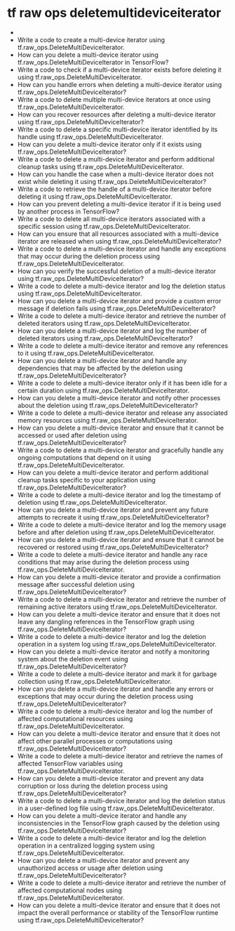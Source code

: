 # tf raw ops deletemultideviceiterator

- 
- Write a code to create a multi-device iterator using tf.raw_ops.DeleteMultiDeviceIterator.
- How can you delete a multi-device iterator using tf.raw_ops.DeleteMultiDeviceIterator in TensorFlow?
- Write a code to check if a multi-device iterator exists before deleting it using tf.raw_ops.DeleteMultiDeviceIterator.
- How can you handle errors when deleting a multi-device iterator using tf.raw_ops.DeleteMultiDeviceIterator?
- Write a code to delete multiple multi-device iterators at once using tf.raw_ops.DeleteMultiDeviceIterator.
- How can you recover resources after deleting a multi-device iterator using tf.raw_ops.DeleteMultiDeviceIterator?
- Write a code to delete a specific multi-device iterator identified by its handle using tf.raw_ops.DeleteMultiDeviceIterator.
- How can you delete a multi-device iterator only if it exists using tf.raw_ops.DeleteMultiDeviceIterator?
- Write a code to delete a multi-device iterator and perform additional cleanup tasks using tf.raw_ops.DeleteMultiDeviceIterator.
- How can you handle the case when a multi-device iterator does not exist while deleting it using tf.raw_ops.DeleteMultiDeviceIterator?
- Write a code to retrieve the handle of a multi-device iterator before deleting it using tf.raw_ops.DeleteMultiDeviceIterator.
- How can you prevent deleting a multi-device iterator if it is being used by another process in TensorFlow?
- Write a code to delete all multi-device iterators associated with a specific session using tf.raw_ops.DeleteMultiDeviceIterator.
- How can you ensure that all resources associated with a multi-device iterator are released when using tf.raw_ops.DeleteMultiDeviceIterator?
- Write a code to delete a multi-device iterator and handle any exceptions that may occur during the deletion process using tf.raw_ops.DeleteMultiDeviceIterator.
- How can you verify the successful deletion of a multi-device iterator using tf.raw_ops.DeleteMultiDeviceIterator?
- Write a code to delete a multi-device iterator and log the deletion status using tf.raw_ops.DeleteMultiDeviceIterator.
- How can you delete a multi-device iterator and provide a custom error message if deletion fails using tf.raw_ops.DeleteMultiDeviceIterator?
- Write a code to delete a multi-device iterator and retrieve the number of deleted iterators using tf.raw_ops.DeleteMultiDeviceIterator.
- How can you delete a multi-device iterator and log the number of deleted iterators using tf.raw_ops.DeleteMultiDeviceIterator?
- Write a code to delete a multi-device iterator and remove any references to it using tf.raw_ops.DeleteMultiDeviceIterator.
- How can you delete a multi-device iterator and handle any dependencies that may be affected by the deletion using tf.raw_ops.DeleteMultiDeviceIterator?
- Write a code to delete a multi-device iterator only if it has been idle for a certain duration using tf.raw_ops.DeleteMultiDeviceIterator.
- How can you delete a multi-device iterator and notify other processes about the deletion using tf.raw_ops.DeleteMultiDeviceIterator?
- Write a code to delete a multi-device iterator and release any associated memory resources using tf.raw_ops.DeleteMultiDeviceIterator.
- How can you delete a multi-device iterator and ensure that it cannot be accessed or used after deletion using tf.raw_ops.DeleteMultiDeviceIterator?
- Write a code to delete a multi-device iterator and gracefully handle any ongoing computations that depend on it using tf.raw_ops.DeleteMultiDeviceIterator.
- How can you delete a multi-device iterator and perform additional cleanup tasks specific to your application using tf.raw_ops.DeleteMultiDeviceIterator?
- Write a code to delete a multi-device iterator and log the timestamp of deletion using tf.raw_ops.DeleteMultiDeviceIterator.
- How can you delete a multi-device iterator and prevent any future attempts to recreate it using tf.raw_ops.DeleteMultiDeviceIterator?
- Write a code to delete a multi-device iterator and log the memory usage before and after deletion using tf.raw_ops.DeleteMultiDeviceIterator.
- How can you delete a multi-device iterator and ensure that it cannot be recovered or restored using tf.raw_ops.DeleteMultiDeviceIterator?
- Write a code to delete a multi-device iterator and handle any race conditions that may arise during the deletion process using tf.raw_ops.DeleteMultiDeviceIterator.
- How can you delete a multi-device iterator and provide a confirmation message after successful deletion using tf.raw_ops.DeleteMultiDeviceIterator?
- Write a code to delete a multi-device iterator and retrieve the number of remaining active iterators using tf.raw_ops.DeleteMultiDeviceIterator.
- How can you delete a multi-device iterator and ensure that it does not leave any dangling references in the TensorFlow graph using tf.raw_ops.DeleteMultiDeviceIterator?
- Write a code to delete a multi-device iterator and log the deletion operation in a system log using tf.raw_ops.DeleteMultiDeviceIterator.
- How can you delete a multi-device iterator and notify a monitoring system about the deletion event using tf.raw_ops.DeleteMultiDeviceIterator?
- Write a code to delete a multi-device iterator and mark it for garbage collection using tf.raw_ops.DeleteMultiDeviceIterator.
- How can you delete a multi-device iterator and handle any errors or exceptions that may occur during the deletion process using tf.raw_ops.DeleteMultiDeviceIterator?
- Write a code to delete a multi-device iterator and log the number of affected computational resources using tf.raw_ops.DeleteMultiDeviceIterator.
- How can you delete a multi-device iterator and ensure that it does not affect other parallel processes or computations using tf.raw_ops.DeleteMultiDeviceIterator?
- Write a code to delete a multi-device iterator and retrieve the names of affected TensorFlow variables using tf.raw_ops.DeleteMultiDeviceIterator.
- How can you delete a multi-device iterator and prevent any data corruption or loss during the deletion process using tf.raw_ops.DeleteMultiDeviceIterator?
- Write a code to delete a multi-device iterator and log the deletion status in a user-defined log file using tf.raw_ops.DeleteMultiDeviceIterator.
- How can you delete a multi-device iterator and handle any inconsistencies in the TensorFlow graph caused by the deletion using tf.raw_ops.DeleteMultiDeviceIterator?
- Write a code to delete a multi-device iterator and log the deletion operation in a centralized logging system using tf.raw_ops.DeleteMultiDeviceIterator.
- How can you delete a multi-device iterator and prevent any unauthorized access or usage after deletion using tf.raw_ops.DeleteMultiDeviceIterator?
- Write a code to delete a multi-device iterator and retrieve the number of affected computational nodes using tf.raw_ops.DeleteMultiDeviceIterator.
- How can you delete a multi-device iterator and ensure that it does not impact the overall performance or stability of the TensorFlow runtime using tf.raw_ops.DeleteMultiDeviceIterator?